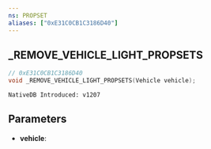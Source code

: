 ```yaml
---
ns: PROPSET
aliases: ["0xE31C0CB1C3186D40"]
---
```

## _REMOVE_VEHICLE_LIGHT_PROPSETS

```c
// 0xE31C0CB1C3186D40
void _REMOVE_VEHICLE_LIGHT_PROPSETS(Vehicle vehicle);
```

```
NativeDB Introduced: v1207
```

## Parameters
* **vehicle**:
